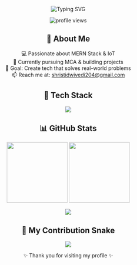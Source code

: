 <!-- Banner -->
<p align="center">
  <img src="https://readme-typing-svg.herokuapp.com?font=Fira+Code&size=30&pause=1000&color=00F7FF&center=true&vCenter=true&width=500&lines=Hi+I'm+Shristi+👋;Full+Stack+Developer;IoT+%26+ESP32+Projects;Lifelong+Learner+🚀" alt="Typing SVG" />
</p>

<!-- Profile Views -->
<p align="center">
  <img src="https://komarev.com/ghpvc/?username=YourUserName&label=Profile%20Views&color=blueviolet&style=flat" alt="profile views" /> 
</p>

<!-- About Me -->
<h2 align="center">💫 About Me</h2>
<p align="center">
  💻 Passionate about MERN Stack & IoT <br>
  🌱 Currently pursuing MCA & building projects <br>
  🎯 Goal: Create tech that solves real-world problems <br>
  📫 Reach me at: <a href="mailto:youremail@example.com">shristidwivedi204@gmail.com</a>
</p>

<!-- Tech Stack -->
<h2 align="center">🚀 Tech Stack</h2>
<p align="center">
  <img src="https://skillicons.dev/icons?i=html,css,js,react,nodejs,express,mongodb,python,c,c#,git,linux" />
</p>

<!-- Stats -->
<h2 align="center">📊 GitHub Stats</h2>
<p align="center">
  <img src="https://github-readme-stats.vercel.app/api?username=YourUserName&show_icons=true&theme=tokyonight" height="165" />
  <img src="https://github-readme-stats.vercel.app/api/top-langs/?username=YourUserName&layout=compact&theme=tokyonight" height="165" />
</p>
<p align="center">
  <img src="https://github-readme-streak-stats.herokuapp.com?user=YourUserName&theme=tokyonight&date_format=M%20j%5B%2C%20Y%5D" />
</p>

<!-- Snake Animation -->
<h2 align="center">🐍 My Contribution Snake</h2>
<p align="center">
  <img src="https://github.com/YourUserName/YourUserName/blob/output/github-contribution-grid-snake.svg" />
</p>

<!-- Footer -->
<p align="center">✨ Thank you for visiting my profile ✨</p>
